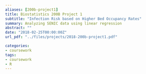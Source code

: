 ```yaml
---
aliases: [200b-project1]
title: Biostatistics 200B Project 1
subtitle: "Infection Risk based on Higher Bed Occupancy Rates"
summary: Analyzing SENIC data using linear regression 
abstract: ""
date: "2018-02-25T00:00:00Z"
url_pdf: "../files/projects/2018-200b-project1.pdf"

categories:
- coursework
tags:
- coursework
- R
---
```

